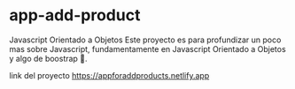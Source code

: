 # app-add-product
 Javascript Orientado a Objetos
Este proyecto es para profundizar un poco mas sobre Javascript, fundamentamente en Javascript Orientado a Objetos y algo de boostrap 🧉.

link del proyecto https://appforaddproducts.netlify.app 

